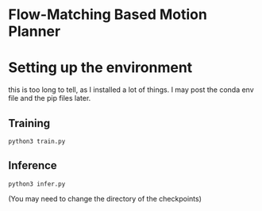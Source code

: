 # Flow-Matching Based Motion Planner

# Setting up the environment

this is too long to tell, as I installed a lot of things. I may post the conda env file and the pip files later.

## Training

`python3 train.py`

## Inference

`python3 infer.py`

(You may need to change the directory of the checkpoints)